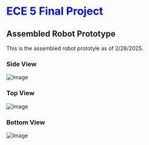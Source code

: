 # <span style="color:blue">ECE 5 Final Project</span>

## Assembled Robot Prototype

This is the assembled robot prototyle as of 2/28/2025. 


### Side View
![Image](IMG9212.PNG)
### Top View
![Image](IMG9213.PNG)
### Bottom View 
![Image](IMG9214.PNG)
